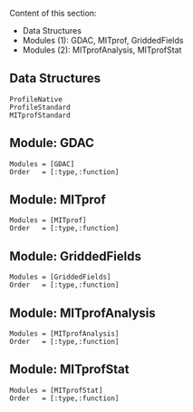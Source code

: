 

Content of this section:

- Data Structures
- Modules (1): GDAC, MITprof, GriddedFields
- Modules (2): MITprofAnalysis, MITprofStat

## Data Structures

```@docs
ProfileNative
ProfileStandard
MITprofStandard
```

## Module: GDAC

```@autodocs
Modules = [GDAC]
Order   = [:type,:function]
```

## Module: MITprof

```@autodocs
Modules = [MITprof]
Order   = [:type,:function]
```

## Module: GriddedFields

```@autodocs
Modules = [GriddedFields]
Order   = [:type,:function]
```


## Module: MITprofAnalysis

```@autodocs
Modules = [MITprofAnalysis]
Order   = [:type,:function]
```

## Module: MITprofStat

```@autodocs
Modules = [MITprofStat]
Order   = [:type,:function]
```


